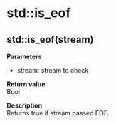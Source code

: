 # std::is_eof

## std::is_eof(stream)
**Parameters**
* stream: stream to check

**Return value**  
Bool  

**Description**  
Returns true if stream passed EOF.  